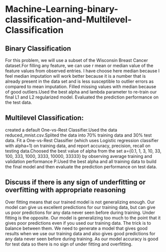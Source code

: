 # Machine-Learning-binary-classification-and-Multilevel-Classification
## Binary Classification 
For this problem, we will use a subset of the Wisconsin Breast Cancer dataset.For filling any feature, we can use r mean or median value of the feature values from observed entries. I have choose here median because I feel median imputation will work better because it is a number that is already present in the data set and is less susceptible to outlier errors as compared to mean imputation. Filled missing values with median because of good outliers.Used the best alpha and lambda parameter to re-train our final L1 and L2 regularized model. Evaluated the prediction performance on the test data. 

## Multilevel Classification:
created a default One-vs-Rest Classifier.Used the data reduced_mnist.csv.Splited the data into 70% training data and 30% test data. Fit a One-vs-Rest Classifier (which uses Logistic regression classifier with alpha=1) on training data, and report accuracy, precision, recall on testing data.Choosed the best value of alpha from the set a={0.1, 1, 3, 10, 33, 100, 333, 1000, 3333, 10000, 33333} by observing average training and validation performance P.Used the best alpha and all training data to build the final model and then evaluate the prediction performance on test data.

## Discuss if there is any sign of underfitting or overfitting with appropriate reasoning
Over fitting means that our trained model is not generalizing enough. Our model can give us excellent predictions for our training data, but can give us poor predictions for any data never seen before during training. Under fitting is the opposite. Our model is generalizing too much to the point that it gives poor predictions even if you used our training data. The trick is to balance between them. We need to generate a model that gives good results when we use our training data and also gives good predictions for any data never seen before during training. As our model accuracy is good for test data so there is no sign of under fitting and overfitting.
